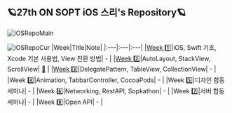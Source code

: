 ## 🪐27th ON SOPT iOS 스리's Repository🪐

![iOSRepoMain](https://user-images.githubusercontent.com/42545818/94944514-53e60380-0514-11eb-92c1-8089bb225cce.png)

![iOSRepoCur](https://user-images.githubusercontent.com/42545818/94944499-4f214f80-0514-11eb-85c9-95ea3d2eb654.png)
|Week|Title|Note|
|:---|:---|:---|
|[Week 1️⃣](./Assignment/27thFirstWeekAssignment)|iOS, Swift 기초, Xcode 기본 사용법, View 전환 방법| - |
|[Week 2️⃣](./Assignment/Week2Assignment)|AutoLayout, StackView, ScrollView| [🍎](./Readme/Week2Readme.md) |
|[Week 3️⃣](./Assignment/Week3Assignment)|DelegatePattern, TableView, CollectionView| - |
|Week 4️⃣|Animation, TabbarController, CocoaPods| - |
|Week 5️⃣|디자인 합동 세미나| - |
|Week 6️⃣|Networking, RestAPI, Sopkathon| - |
|Week 7️⃣|서버 합동 세미나| - |
|Week 8️⃣|Open API| - |
